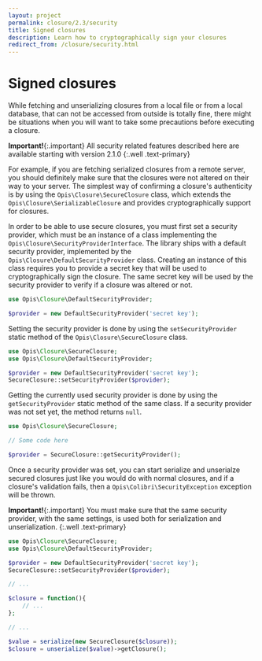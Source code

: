 ```yaml
---
layout: project
permalink: closure/2.3/security
title: Signed closures
description: Learn how to cryptographically sign your closures
redirect_from: /closure/security.html
---
```

# Signed closures

While fetching and unserializing closures from a local file or from a local database,
that can not be accessed from outside is totally fine, there might be situations when
you will want to take some precautions before executing a closure. 

**Important!**{:.important}
All security related features described here 
are available starting with version 2.1.0 
{:.well .text-primary}

For example, if you are fetching serialized closures from a remote server,
you should definitely make sure that the closures were not altered on their way to your server. 
The simplest way of confirming a closure's authenticity is by using the 
`Opis\Closure\SecureClosure` class, which extends the `Opis\Closure\SerializableClosure` 
and provides cryptographically support for closures. 

In order to be able to use secure closures, you must first set a security provider, 
which must be an instance of a class implementing the `Opis\Closure\SecurityProviderInterface`. 
The library ships with a default security provider, implemented by the 
`Opis\Closure\DefaultSecurityProvider` class. 
Creating an instance of this class requires you to provide a secret key that 
will be used to cryptographically sign the closure. 
The same secret key will be used by the security provider to verify if a closure was altered or not. 

```php
use Opis\Closure\DefaultSecurityProvider;

$provider = new DefaultSecurityProvider('secret key');
```

Setting the security provider is done by using the `setSecurityProvider` 
static method of the `Opis\Closure\SecureClosure` class. 

```php
use Opis\Closure\SecureClosure;
use Opis\Closure\DefaultSecurityProvider;

$provider = new DefaultSecurityProvider('secret key');
SecureClosure::setSecurityProvider($provider);
```

Getting the currently used security provider is done by using the `getSecurityProvider`
static method of the same class. 
If a security provider was not set yet, the method returns `null`. 

```php
use Opis\Closure\SecureClosure;

// Some code here

$provider = SecureClosure::getSecurityProvider();
```

Once a security provider was set, you can start serialize and unserialze secured closures
just like you would do with normal closures, and if a closure's validation fails, 
then a `Opis\Colibri\SecurityException` exception will be thrown. 

**Important!**{:.important}
 You must make sure that the same security provider,
 with the same settings, is used both for serialization and unserialization. 
{:.well .text-primary}

```php
use Opis\Closure\SecureClosure;
use Opis\Closure\DefaultSecurityProvider;

$provider = new DefaultSecurityProvider('secret key');
SecureClosure::setSecurityProvider($provider);

// ...

$closure = function(){
    // ...  
};

// ...

$value = serialize(new SecureClosure($closure)); 
$closure = unserialize($value)->getClosure();
```


